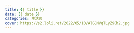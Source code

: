 ```yaml
---
title: {{ title }}
date: {{ date }}
categories: 生活志
cover: https://s2.loli.net/2022/05/10/AlGJMVqTLyZ9Ch2.jpg
---
```

